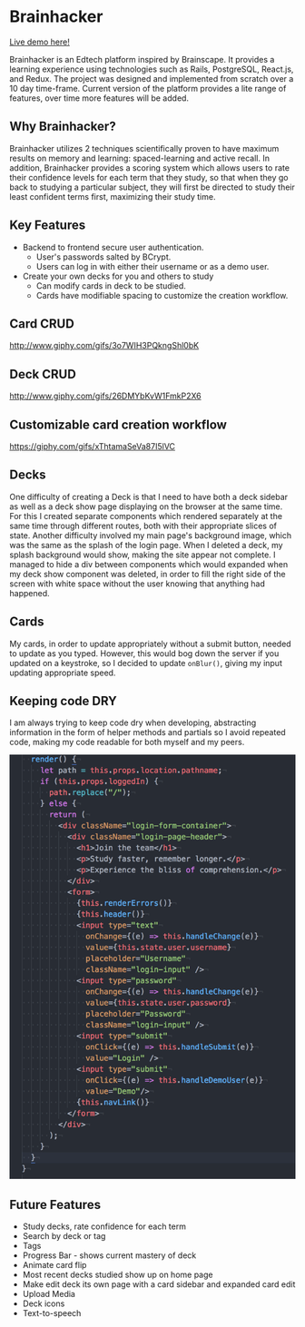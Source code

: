# Brainhacker

[Live demo here!](https://brainhacker1.herokuapp.com/)

Brainhacker is an Edtech platform inspired by Brainscape. It provides a learning experience using technologies such as Rails, PostgreSQL, React.js, and Redux. The project was designed and implemented from scratch over a 10 day time-frame. Current version of the platform provides a lite range of features, over time more features will be added.

## Why Brainhacker?

Brainhacker utilizes 2 techniques scientifically proven to have maximum results on memory and learning: spaced-learning and active recall. In addition, Brainhacker provides a scoring system which allows users to rate their confidence levels for each term that they study, so that when they go back to studying a particular subject, they will first be directed to study their least confident terms first, maximizing their study time.

## Key Features
* Backend to frontend secure user authentication.
  * User's passwords salted by BCrypt.
  * Users can log in with either their username or as a demo user.
* Create your own decks for you and others to study
  * Can modify cards in deck to be studied.
  * Cards have modifiable spacing to customize the creation workflow.

## Card CRUD
http://www.giphy.com/gifs/3o7WIH3PQkngShl0bK

## Deck CRUD
http://www.giphy.com/gifs/26DMYbKvW1FmkP2X6

## Customizable card creation workflow
https://giphy.com/gifs/xThtamaSeVa87I5lVC

## Decks
One difficulty of creating a Deck is that I need to have both a deck sidebar as well as a deck show page displaying on the browser at the same time. For this I created separate components which rendered separately at the same time through different routes, both with their appropriate slices of state. Another difficulty involved my main page's background image, which was the same as the splash of the login page. When I deleted a deck, my splash background would show, making the site appear not complete. I managed to hide a div between components which would expanded when my deck show component was deleted, in order to fill the right side of the screen with white space without the user knowing that anything had happened.

## Cards
My cards, in order to update appropriately without a submit button, needed to update as you typed. However, this would bog down the server if you updated on a keystroke, so I decided to update `onBlur()`, giving my input updating appropriate speed.

## Keeping code DRY
I am always trying to keep code dry when developing, abstracting information in the form of helper methods and partials so I avoid repeated code, making my code readable for both myself and my peers.

<img width="691" alt="screen shot 2018-02-09 at 3 39 59 pm" src="https://github.com/wrudnicki16/brainhacker/blob/master/Screen%20Shot%202018-02-12%20at%201.33.07%20AM.png">

## Future Features

* Study decks, rate confidence for each term
* Search by deck or tag
* Tags
* Progress Bar - shows current mastery of deck
* Animate card flip
* Most recent decks studied show up on home page
* Make edit deck its own page with a card sidebar and expanded card edit
* Upload Media
* Deck icons
* Text-to-speech
